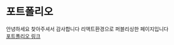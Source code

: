 # 포트폴리오
안녕하세요 찾아주셔서 감사합니다 리액트환경으로 퍼블리싱한 페이지입니다<br>
<a href="https://sknikim.github.io/shop" rel="nofollow">포트폴리오 링크</a>
